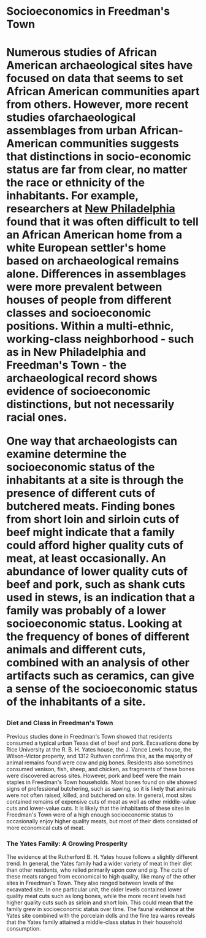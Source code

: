 <h1><a id="top">Socioeconomics in Freedman's Town</a><h1>

Numerous studies of African American archaeological sites have focused on data that seems to set African American communities apart from others. However, more recent studies ofarchaeological assemblages from urban African-American communities suggests that distinctions in socio-economic status are far from clear, no matter the race or ethnicity of the inhabitants. For example, researchers at [New Philadelphia](http://www.histarch.illinois.edu/NP/history.html) found that it was often difficult to tell an African American home from a white European settler's home based on archaeological remains alone. Differences in assemblages were more prevalent between houses of people from different classes and socioeconomic positions. Within a multi-ethnic, working-class neighborhood - such as in New Philadelphia and Freedman's Town - the archaeological record shows evidence of socioeconomic distinctions, but not necessarily racial ones. 

One way that archaeologists can examine determine the socioeconomic status of the inhabitants at a site is through the presence of different cuts of butchered meats. Finding bones from short loin and sirloin cuts of beef might indicate that a family could afford higher quality cuts of meat, at least occasionally. An abundance of lower quality cuts of beef and pork, such as shank cuts used in stews, is an indication that a family was probably of a lower socioeconomic status. Looking at the frequency of bones of different animals and different cuts, combined with an analysis of other artifacts such as ceramics, can give a sense of the socioeconomic status of the inhabitants of a site. 

<h3><a id="diet">Diet and Class in Freedman's Town</a></h3>

Previous studies done in Freedman's Town showed that residents consumed a typical urban Texas diet of beef and pork. Excavations done by Rice University at the R. B. H. Yates house, the J. Vance Lewis house, the Wilson-Victor property, and 1312 Ruthven confirms this, as the majority of animal remains found were cow and pig bones. Residents also sometimes consumed venison, fish, sheep, and chicken, as fragments of these bones were discovered across sites. However, pork and beef were the main staples in Freedman's Town households. Most bones found on site showed signs of professional butchering, such as sawing, so it is likely that animals were not often raised, killed, and butchered on site. In general, most sites contained remains of expensive cuts of meat as well as other middle-value cuts and lower-value cuts. It is likely that the inhabitants of these sites in Freedman's Town were of a high enough socioeconomic status to occasionally enjoy higher quality meats, but most of their diets consisted of more economical cuts of meat. 

<h3><a id="yates">The Yates Family: A Growing Prosperity</a></h3>

The evidence at the Rutherford B. H. Yates house follows a slightly different trend. In general, the Yates family had a wider variety of meat in their diet than other residents, who relied primarily upon cow and pig. The cuts of these meats ranged from economical to high quality, like many of the other sites in Freedman's Town. They also ranged between levels of the excavated site. In one particular unit, the older levels contained lower quality meat cuts such as long bones, while the more recent levels had higher quality cuts such as sirloin and short loin. This could mean that the family grew in socioeconomic status over time. The faunal evidence at the Yates site combined with the porcelain dolls and the fine tea wares reveals that the Yates family attained a middle-class status in their household consumption. 

